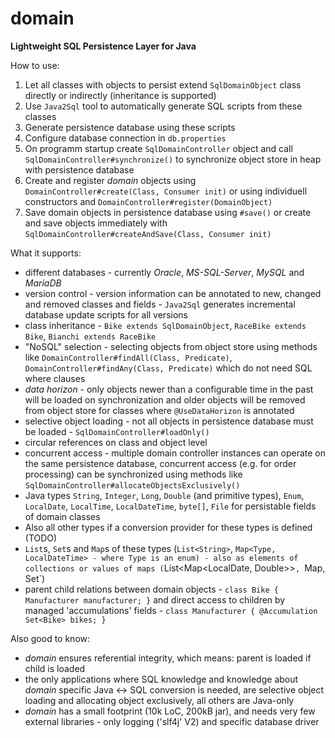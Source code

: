 # domain
**Lightweight SQL Persistence Layer for Java**

How to use:
1) Let all classes with objects to persist extend `SqlDomainObject` class directly or indirectly (inheritance is supported)
2) Use `Java2Sql` tool to automatically generate SQL scripts from these classes
3) Generate persistence database using these scripts
4) Configure database connection in `db.properties`
5) On programm startup create `SqlDomainController` object and call `SqlDomainController#synchronize()` to synchronize object store in heap with persistence database
6) Create and register _domain_ objects using `DomainController#create(Class, Consumer init)` or using individuell constructors and `DomainController#register(DomainObject)`
7) Save domain objects in persistence database using `#save()` or create and save objects immediately with `SqlDomainController#createAndSave(Class, Consumer init)`

What it supports:
- different databases - currently *Oracle*, *MS-SQL-Server*, *MySQL* and *MariaDB*
- version control - version information can be annotated to new, changed and removed classes and fields - `Java2Sql` generates incremental database update scripts for all versions 
- class inheritance - `Bike extends SqlDomainObject`, `RaceBike extends Bike`, `Bianchi extends RaceBike`
- "NoSQL" selection - selecting objects from object store using methods like `DomainController#findAll(Class, Predicate)`, `DomainController#findAny(Class, Predicate)` which do not need SQL where clauses
- _data horizon_ - only objects newer than a configurable time in the past will be loaded on synchronization and older objects will be removed from object store for classes where `@UseDataHorizon` is annotated 
- selective object loading - not all objects in persistence database must be loaded - `SqlDomainController#loadOnly()`
- circular references on class and object level
- concurrent access - multiple domain controller instances can operate on the same persistence database, concurrent access (e.g. for order processing) can be synchronized using methods like `SqlDomainController#allocateObjectsExclusively()`
- Java types `String`, `Integer`, `Long`, `Double` (and primitive types), `Enum`, `LocalDate`, `LocalTime`, `LocalDateTime`, `byte[]`, `File` for persistable fields of domain classes
- Also all other types if a conversion provider for these types is defined (TODO)
- `List`s, `Set`s and `Map`s of these types (`List<String>`, `Map<Type, LocalDateTime> - where Type is an enum) - also as elements of collections or values of maps (`List<Map<LocalDate, Double>>`, `Map<String>, Set<Integer>`)
- parent child relations between domain objects - `class Bike { Manufacturer manufacturer; }` and direct access to children by managed 'accumulations' fields - `class Manufacturer { @Accumulation Set<Bike> bikes; }`

Also good to know:
- _domain_ ensures referential integrity, which means: parent is loaded if child is loaded
- the only applications where SQL knowledge and knowledge about _domain_ specific Java <-> SQL conversion is needed, are selective object loading and allocating object exclusively, all others are Java-only
- _domain_ has a small footprint (10k LoC, 200kB jar), and needs very few external libraries - only logging ('slf4j' V2) and specific database driver
